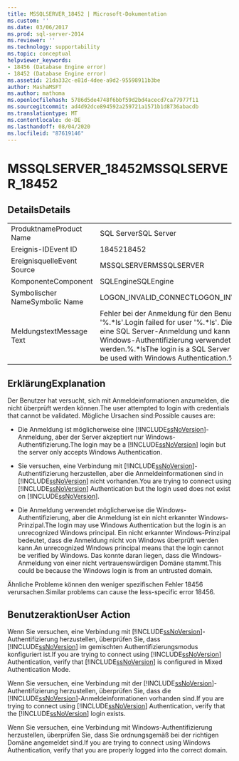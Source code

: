 ```yaml
---
title: MSSQLSERVER_18452 | Microsoft-Dokumentation
ms.custom: ''
ms.date: 03/06/2017
ms.prod: sql-server-2014
ms.reviewer: ''
ms.technology: supportability
ms.topic: conceptual
helpviewer_keywords:
- 18456 (Database Engine error)
- 18452 (Database Engine error)
ms.assetid: 21da332c-e81d-4dee-a9d2-95598911b3be
author: MashaMSFT
ms.author: mathoma
ms.openlocfilehash: 5786d5de4748f6bbf59d2bd4acecd7ca77977f11
ms.sourcegitcommit: ad4d92dce894592a259721a1571b1d8736abacdb
ms.translationtype: MT
ms.contentlocale: de-DE
ms.lasthandoff: 08/04/2020
ms.locfileid: "87619146"
---
```

# <a name="mssqlserver_18452"></a><span data-ttu-id="dfc3c-102">MSSQLSERVER_18452</span><span class="sxs-lookup"><span data-stu-id="dfc3c-102">MSSQLSERVER_18452</span></span>
    
## <a name="details"></a><span data-ttu-id="dfc3c-103">Details</span><span class="sxs-lookup"><span data-stu-id="dfc3c-103">Details</span></span>  
  
|||  
|-|-|  
|<span data-ttu-id="dfc3c-104">Produktname</span><span class="sxs-lookup"><span data-stu-id="dfc3c-104">Product Name</span></span>|<span data-ttu-id="dfc3c-105">SQL Server</span><span class="sxs-lookup"><span data-stu-id="dfc3c-105">SQL Server</span></span>|  
|<span data-ttu-id="dfc3c-106">Ereignis-ID</span><span class="sxs-lookup"><span data-stu-id="dfc3c-106">Event ID</span></span>|<span data-ttu-id="dfc3c-107">18452</span><span class="sxs-lookup"><span data-stu-id="dfc3c-107">18452</span></span>|  
|<span data-ttu-id="dfc3c-108">Ereignisquelle</span><span class="sxs-lookup"><span data-stu-id="dfc3c-108">Event Source</span></span>|<span data-ttu-id="dfc3c-109">MSSQLSERVER</span><span class="sxs-lookup"><span data-stu-id="dfc3c-109">MSSQLSERVER</span></span>|  
|<span data-ttu-id="dfc3c-110">Komponente</span><span class="sxs-lookup"><span data-stu-id="dfc3c-110">Component</span></span>|<span data-ttu-id="dfc3c-111">SQLEngine</span><span class="sxs-lookup"><span data-stu-id="dfc3c-111">SQLEngine</span></span>|  
|<span data-ttu-id="dfc3c-112">Symbolischer Name</span><span class="sxs-lookup"><span data-stu-id="dfc3c-112">Symbolic Name</span></span>|<span data-ttu-id="dfc3c-113">LOGON_INVALID_CONNECT</span><span class="sxs-lookup"><span data-stu-id="dfc3c-113">LOGON_INVALID_CONNECT</span></span>|  
|<span data-ttu-id="dfc3c-114">Meldungstext</span><span class="sxs-lookup"><span data-stu-id="dfc3c-114">Message Text</span></span>|<span data-ttu-id="dfc3c-115">Fehler bei der Anmeldung für den Benutzer '%.\*ls'.</span><span class="sxs-lookup"><span data-stu-id="dfc3c-115">Login failed for user '%.\*ls'.</span></span> <span data-ttu-id="dfc3c-116">Die Anmeldung ist eine SQL Server-Anmeldung und kann nicht mit der Windows-Authentifizierung verwendet werden.%.\*ls</span><span class="sxs-lookup"><span data-stu-id="dfc3c-116">The login is a SQL Server login and cannot be used with Windows Authentication.%.\*ls</span></span>|  
  
## <a name="explanation"></a><span data-ttu-id="dfc3c-117">Erklärung</span><span class="sxs-lookup"><span data-stu-id="dfc3c-117">Explanation</span></span>  
 <span data-ttu-id="dfc3c-118">Der Benutzer hat versucht, sich mit Anmeldeinformationen anzumelden, die nicht überprüft werden können.</span><span class="sxs-lookup"><span data-stu-id="dfc3c-118">The user attempted to login with credentials that cannot be validated.</span></span> <span data-ttu-id="dfc3c-119">Mögliche Ursachen sind:</span><span class="sxs-lookup"><span data-stu-id="dfc3c-119">Possible causes are:</span></span>  
  
-   <span data-ttu-id="dfc3c-120">Die Anmeldung ist möglicherweise eine [!INCLUDE[ssNoVersion](../../includes/ssnoversion-md.md)]-Anmeldung, aber der Server akzeptiert nur Windows-Authentifizierung.</span><span class="sxs-lookup"><span data-stu-id="dfc3c-120">The login may be a [!INCLUDE[ssNoVersion](../../includes/ssnoversion-md.md)] login but the server only accepts Windows Authentication.</span></span>  
  
-   <span data-ttu-id="dfc3c-121">Sie versuchen, eine Verbindung mit [!INCLUDE[ssNoVersion](../../includes/ssnoversion-md.md)]-Authentifizierung herzustellen, aber die Anmeldeinformationen sind in [!INCLUDE[ssNoVersion](../../includes/ssnoversion-md.md)] nicht vorhanden.</span><span class="sxs-lookup"><span data-stu-id="dfc3c-121">You are trying to connect using [!INCLUDE[ssNoVersion](../../includes/ssnoversion-md.md)] Authentication but the login used does not exist on [!INCLUDE[ssNoVersion](../../includes/ssnoversion-md.md)].</span></span>  
  
-   <span data-ttu-id="dfc3c-122">Die Anmeldung verwendet möglicherweise die Windows-Authentifizierung, aber die Anmeldung ist ein nicht erkannter Windows-Prinzipal.</span><span class="sxs-lookup"><span data-stu-id="dfc3c-122">The login may use Windows Authentication but the login is an unrecognized Windows principal.</span></span> <span data-ttu-id="dfc3c-123">Ein nicht erkannter Windows-Prinzipal bedeutet, dass die Anmeldung nicht von Windows überprüft werden kann.</span><span class="sxs-lookup"><span data-stu-id="dfc3c-123">An unrecognized Windows principal means that the login cannot be verified by Windows.</span></span> <span data-ttu-id="dfc3c-124">Das konnte daran liegen, dass die Windows-Anmeldung von einer nicht vertrauenswürdigen Domäne stammt.</span><span class="sxs-lookup"><span data-stu-id="dfc3c-124">This could be because the Windows login is from an untrusted domain.</span></span>  
  
 <span data-ttu-id="dfc3c-125">Ähnliche Probleme können den weniger spezifischen Fehler 18456 verursachen.</span><span class="sxs-lookup"><span data-stu-id="dfc3c-125">Similar problems can cause the less-specific error 18456.</span></span>  
  
## <a name="user-action"></a><span data-ttu-id="dfc3c-126">Benutzeraktion</span><span class="sxs-lookup"><span data-stu-id="dfc3c-126">User Action</span></span>  
 <span data-ttu-id="dfc3c-127">Wenn Sie versuchen, eine Verbindung mit [!INCLUDE[ssNoVersion](../../includes/ssnoversion-md.md)]-Authentifizierung herzustellen, überprüfen Sie, dass [!INCLUDE[ssNoVersion](../../includes/ssnoversion-md.md)] im gemischten Authentifizierungsmodus konfiguriert ist.</span><span class="sxs-lookup"><span data-stu-id="dfc3c-127">If you are trying to connect using [!INCLUDE[ssNoVersion](../../includes/ssnoversion-md.md)] Authentication, verify that [!INCLUDE[ssNoVersion](../../includes/ssnoversion-md.md)] is configured in Mixed Authentication Mode.</span></span>  
  
 <span data-ttu-id="dfc3c-128">Wenn Sie versuchen, eine Verbindung mit der [!INCLUDE[ssNoVersion](../../includes/ssnoversion-md.md)]-Authentifizierung herzustellen, überprüfen Sie, dass die [!INCLUDE[ssNoVersion](../../includes/ssnoversion-md.md)]-Anmeldeinformationen vorhanden sind.</span><span class="sxs-lookup"><span data-stu-id="dfc3c-128">If you are trying to connect using [!INCLUDE[ssNoVersion](../../includes/ssnoversion-md.md)] Authentication, verify that the [!INCLUDE[ssNoVersion](../../includes/ssnoversion-md.md)] login exists.</span></span>  
  
 <span data-ttu-id="dfc3c-129">Wenn Sie versuchen, eine Verbindung mit Windows-Authentifizierung herzustellen, überprüfen Sie, dass Sie ordnungsgemäß bei der richtigen Domäne angemeldet sind.</span><span class="sxs-lookup"><span data-stu-id="dfc3c-129">If you are trying to connect using Windows Authentication, verify that you are properly logged into the correct domain.</span></span>  
  
  
